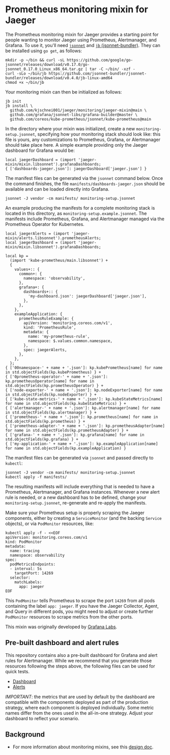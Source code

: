 # Prometheus monitoring mixin for Jaeger

The Prometheus monitoring mixin for Jaeger provides a starting point for people wanting to monitor Jaeger using Prometheus, Alertmanager, and Grafana. To use it, you'll need [`jsonnet`](https://github.com/google/go-jsonnet) and [`jb` (jsonnet-bundler)](https://github.com/jsonnet-bundler/jsonnet-bundler). They can be installed using `go get`, as follows:

```console
mkdir -p ~/bin && curl -sL https://github.com/google/go-jsonnet/releases/download/v0.17.0/go-jsonnet_0.17.0_Linux_x86_64.tar.gz | tar -C ~/bin/ -xzf -
curl -sLo ~/bin/jb https://github.com/jsonnet-bundler/jsonnet-bundler/releases/download/v0.4.0/jb-linux-amd64
chmod +x ~/bin/jb
```

Your monitoring mixin can then be initialized as follows:

```console
jb init
jb install \
  github.com/kjschnei001/jaeger/monitoring/jaeger-mixin@main \
  github.com/grafana/jsonnet-libs/grafana-builder@master \
  github.com/coreos/kube-prometheus/jsonnet/kube-prometheus@main
```

In the directory where your mixin was initialized, create a new `monitoring-setup.jsonnet`, specifying how your monitoring stack should look like: this file is yours, any customizations to Prometheus, Grafana, or Alertmanager should take place here. A simple example providing only the Jaeger dashboard for Grafana would be:

```jsonnet
local jaegerDashboard = (import 'jaeger-mixin/mixin.libsonnet').grafanaDashboards;
{ ['dashboards-jaeger.json']: jaegerDashboard['jaeger.json'] }
```

The manifest files can be generated via the `jsonnet` command below. Once the command finishes, the file `manifests/dashboards-jaeger.json` should be available and can be loaded directly into Grafana.

```console
jsonnet -J vendor -cm manifests/ monitoring-setup.jsonnet
```

An example producing the manifests for a complete monitoring stack is located in this directory, as `monitoring-setup.example.jsonnet`. The manifests include Prometheus, Grafana, and Alertmanager managed via the Prometheus Operator for Kubernetes.

```jsonnet
local jaegerAlerts = (import 'jaeger-mixin/alerts.libsonnet').prometheusAlerts;
local jaegerDashboard = (import 'jaeger-mixin/mixin.libsonnet').grafanaDashboards;

local kp =
  (import 'kube-prometheus/main.libsonnet') +
  {
    values+:: {
      common+: {
        namespace: 'observability',
      },
      grafana+: {
        dashboards+:: {
          'my-dashboard.json': jaegerDashboard['jaeger.json'],
        },
      },
    },
    exampleApplication: {
      prometheusRuleExample: {
        apiVersion: 'monitoring.coreos.com/v1',
        kind: 'PrometheusRule',
        metadata: {
          name: 'my-prometheus-rule',
          namespace: $.values.common.namespace,
        },
        spec: jaegerAlerts,
      },
    },
  };
{ ['00namespace-' + name + '.json']: kp.kubePrometheus[name] for name in std.objectFields(kp.kubePrometheus) } +
{ ['0prometheus-operator-' + name + '.json']: kp.prometheusOperator[name] for name in std.objectFields(kp.prometheusOperator) } +
{ ['node-exporter-' + name + '.json']: kp.nodeExporter[name] for name in std.objectFields(kp.nodeExporter) } +
{ ['kube-state-metrics-' + name + '.json']: kp.kubeStateMetrics[name] for name in std.objectFields(kp.kubeStateMetrics) } +
{ ['alertmanager-' + name + '.json']: kp.alertmanager[name] for name in std.objectFields(kp.alertmanager) } +
{ ['prometheus-' + name + '.json']: kp.prometheus[name] for name in std.objectFields(kp.prometheus) } +
{ ['prometheus-adapter-' + name + '.json']: kp.prometheusAdapter[name] for name in std.objectFields(kp.prometheusAdapter) } +
{ ['grafana-' + name + '.json']: kp.grafana[name] for name in std.objectFields(kp.grafana) } +
{ ['my-application-' + name + '.json']: kp.exampleApplication[name] for name in std.objectFields(kp.exampleApplication) }
```

The manifest files can be generated via `jsonnet` and passed directly to `kubectl`:

```console
jsonnet -J vendor -cm manifests/ monitoring-setup.jsonnet
kubectl apply -f manifests/
```

The resulting manifests will include everything that is needed to have a Prometheus, Alertmanager, and Grafana instances. Whenever a new alert rule is needed, or a new dashboard has to be defined, change your `monitoring-setup.jsonnet`, re-generate and re-apply the manifests.

Make sure your Prometheus setup is properly scraping the Jaeger components, either by creating a `ServiceMonitor` (and the backing `Service` objects), or via `PodMonitor` resources, like:

```console
kubectl apply -f - <<EOF
apiVersion: monitoring.coreos.com/v1
kind: PodMonitor
metadata:
  name: tracing
  namespace: observability
spec:
  podMetricsEndpoints:
  - interval: 5s
    targetPort: 14269
  selector:
    matchLabels:
      app: jaeger
EOF
```

This `PodMonitor` tells Prometheus to scrape the port `14269` from all pods containing the label `app: jaeger`. If you have the Jaeger Collector, Agent, and Query in different pods, you might need to adjust or create further `PodMonitor` resources to scrape metrics from the other ports.

This mixin was originally developed by [Grafana Labs](https://github.com/grafana/jsonnet-libs/tree/master/jaeger-mixin).

## Pre-built dashboard and alert rules

This repository contains also a pre-built dashboard for Grafana and alert rules for Alertmanager. While we recommend that you generate those resources following the steps above, the following files can be used for quick tests.

- [Dashboard](./dashboard-for-grafana.json)
- [Alerts](./prometheus_alerts.yml)

_IMPORTANT_: the metrics that are used by default by the dashboard are compatible with the components deployed as part of the production strategy, where each component is deployed individually. Some metric names differ from the ones used in the all-in-one strategy. Adjust your dashboard to reflect your scenario.

## Background

* For more information about monitoring mixins, see this [design doc](https://docs.google.com/document/d/1A9xvzwqnFVSOZ5fD3blKODXfsat5fg6ZhnKu9LK3lB4/view).
